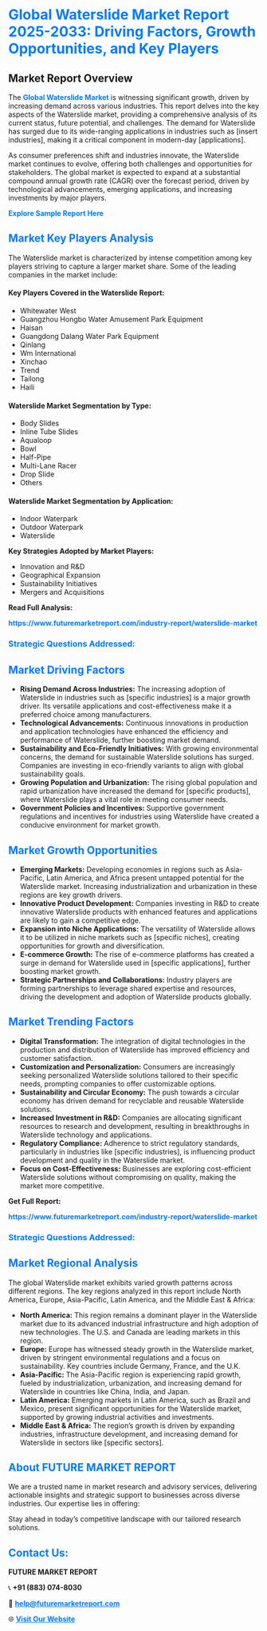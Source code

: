 <h1 style="color: #007BFF;">Global Waterslide Market Report 2025-2033: Driving Factors, Growth Opportunities, and Key Players</h1>

<section id="overview">
<h2>Market Report Overview</h2>
<p>The <a href="https://www.futuremarketreport.com/industry-report/waterslide-market" style="color: #007BFF; text-decoration: none;"><strong>Global Waterslide Market</strong></a> is witnessing significant growth, driven by increasing demand across various industries. This report delves into the key aspects of the Waterslide market, providing a comprehensive analysis of its current status, future potential, and challenges. The demand for Waterslide has surged due to its wide-ranging applications in industries such as [insert industries], making it a critical component in modern-day [applications].</p>
<p>As consumer preferences shift and industries innovate, the Waterslide market continues to evolve, offering both challenges and opportunities for stakeholders. The global market is expected to expand at a substantial compound annual growth rate (CAGR) over the forecast period, driven by technological advancements, emerging applications, and increasing investments by major players.</p>
</section>

<section id="overview">
<p><a href="https://www.futuremarketreport.com/request-sample/reportId=128530" style="color: #007BFF; text-decoration: none;"><strong>Explore Sample Report Here</strong></a></p>
</section>

<section id="key-players">
<h2 style="color: #007BFF;">Market Key Players Analysis</h2>
<p>The Waterslide market is characterized by intense competition among key players striving to capture a larger market share. Some of the leading companies in the market include:</p>
<h4>Key Players Covered in the Waterslide Report:</h4>
<ul><li>Whitewater West</li><li>Guangzhou Hongbo Water Amusement Park Equipment</li><li>Haisan</li><li>Guangdong Dalang Water Park Equipment</li><li>Qinlang</li><li>Wm International</li><li>Xinchao</li><li>Trend</li><li>Tailong</li><li>Haili</li></ul>
<h4>Waterslide Market Segmentation by Type:</h4>
<ul><li>Body Slides</li><li>Inline Tube Slides</li><li>Aqualoop</li><li>Bowl</li><li>Half-Pipe</li><li>Multi-Lane Racer</li><li>Drop Slide</li><li>Others</li></ul>

<h4>Waterslide Market Segmentation by Application:</h4>
<ul><li>Indoor Waterpark</li><li>Outdoor Waterpark</li><li>Waterslide</li></ul>
<p><strong>Key Strategies Adopted by Market Players:</strong></p>
<ul>
<li>Innovation and R&D</li>
<li>Geographical Expansion</li>
<li>Sustainability Initiatives</li>
<li>Mergers and Acquisitions</li>
</ul>
</section>

<section>
<p><strong>Read Full Analysis: </strong></p><a href="https://www.futuremarketreport.com/industry-report/waterslide-market" style="color: #007BFF; text-decoration: none;"><strong>https://www.futuremarketreport.com/industry-report/waterslide-market</strong></a>
<h3 style="color: #007BFF;">Strategic Questions Addressed:</h3>
</section>

<section id="driving-factors">
<h2 style="color: #007BFF;">Market Driving Factors</h2>
<ul>
<li><strong>Rising Demand Across Industries:</strong> The increasing adoption of Waterslide in industries such as [specific industries] is a major growth driver. Its versatile applications and cost-effectiveness make it a preferred choice among manufacturers.</li>
<li><strong>Technological Advancements:</strong> Continuous innovations in production and application technologies have enhanced the efficiency and performance of Waterslide, further boosting market demand.</li>
<li><strong>Sustainability and Eco-Friendly Initiatives:</strong> With growing environmental concerns, the demand for sustainable Waterslide solutions has surged. Companies are investing in eco-friendly variants to align with global sustainability goals.</li>
<li><strong>Growing Population and Urbanization:</strong> The rising global population and rapid urbanization have increased the demand for [specific products], where Waterslide plays a vital role in meeting consumer needs.</li>
<li><strong>Government Policies and Incentives:</strong> Supportive government regulations and incentives for industries using Waterslide have created a conducive environment for market growth.</li>
</ul>
</section>

<section id="growth-opportunities">
<h2 style="color: #007BFF;">Market Growth Opportunities</h2>
<ul>
<li><strong>Emerging Markets:</strong> Developing economies in regions such as Asia-Pacific, Latin America, and Africa present untapped potential for the Waterslide market. Increasing industrialization and urbanization in these regions are key growth drivers.</li>
<li><strong>Innovative Product Development:</strong> Companies investing in R&D to create innovative Waterslide products with enhanced features and applications are likely to gain a competitive edge.</li>
<li><strong>Expansion into Niche Applications:</strong> The versatility of Waterslide allows it to be utilized in niche markets such as [specific niches], creating opportunities for growth and diversification.</li>
<li><strong>E-commerce Growth:</strong> The rise of e-commerce platforms has created a surge in demand for Waterslide used in [specific applications], further boosting market growth.</li>
<li><strong>Strategic Partnerships and Collaborations:</strong> Industry players are forming partnerships to leverage shared expertise and resources, driving the development and adoption of Waterslide products globally.</li>
</ul>
</section>

<section id="trending-factors">
<h2 style="color: #007BFF;">Market Trending Factors</h2>
<ul>
<li><strong>Digital Transformation:</strong> The integration of digital technologies in the production and distribution of Waterslide has improved efficiency and customer satisfaction.</li>
<li><strong>Customization and Personalization:</strong> Consumers are increasingly seeking personalized Waterslide solutions tailored to their specific needs, prompting companies to offer customizable options.</li>
<li><strong>Sustainability and Circular Economy:</strong> The push towards a circular economy has driven demand for recyclable and reusable Waterslide solutions.</li>
<li><strong>Increased Investment in R&D:</strong> Companies are allocating significant resources to research and development, resulting in breakthroughs in Waterslide technology and applications.</li>
<li><strong>Regulatory Compliance:</strong> Adherence to strict regulatory standards, particularly in industries like [specific industries], is influencing product development and quality in the Waterslide market.</li>
<li><strong>Focus on Cost-Effectiveness:</strong> Businesses are exploring cost-efficient Waterslide solutions without compromising on quality, making the market more competitive.</li>
</ul>
</section>

<section>
<p><strong>Get Full Report: </strong></p><a href="https://www.futuremarketreport.com/industry-report/waterslide-market" style="color: #007BFF; text-decoration: none;"><strong>https://www.futuremarketreport.com/industry-report/waterslide-market</strong></a>
<h3 style="color: #007BFF;">Strategic Questions Addressed:</h3>
</section>


<section id="regional-analysis">
<h2 style="color: #007BFF;">Market Regional Analysis</h2>
<p>The global Waterslide market exhibits varied growth patterns across different regions. The key regions analyzed in this report include North America, Europe, Asia-Pacific, Latin America, and the Middle East & Africa:</p>
<ul>
<li><strong>North America:</strong> This region remains a dominant player in the Waterslide market due to its advanced industrial infrastructure and high adoption of new technologies. The U.S. and Canada are leading markets in this region.</li>
<li><strong>Europe:</strong> Europe has witnessed steady growth in the Waterslide market, driven by stringent environmental regulations and a focus on sustainability. Key countries include Germany, France, and the U.K.</li>
<li><strong>Asia-Pacific:</strong> The Asia-Pacific region is experiencing rapid growth, fueled by industrialization, urbanization, and increasing demand for Waterslide in countries like China, India, and Japan.</li>
<li><strong>Latin America:</strong> Emerging markets in Latin America, such as Brazil and Mexico, present significant opportunities for the Waterslide market, supported by growing industrial activities and investments.</li>
<li><strong>Middle East & Africa:</strong> The region’s growth is driven by expanding industries, infrastructure development, and increasing demand for Waterslide in sectors like [specific sectors].</li>
</ul>
</section>

<footer>
<h2 style="color: #007BFF;">About FUTURE MARKET REPORT</h2>
<p>We are a trusted name in market research and advisory services, delivering actionable insights and strategic support to businesses across diverse industries. Our expertise lies in offering:</p>

<p>Stay ahead in today’s competitive landscape with our tailored research solutions.</p>

<h2 style="color: #007BFF;">Contact Us:</h2>
<p><strong>FUTURE MARKET REPORT</strong></p>
<p>📞 <strong>+91 (883) 074-8030</strong></p>
<p>📧 <strong><a href="mailto:help@futuremarketreport.com" style="color: #007BFF;">help@futuremarketreport.com</a></strong></p>
<p>🌐 <strong><a href="https://www.futuremarketreport.com/" style="color: #007BFF;">Visit Our Website</a></strong></p>
</footer>